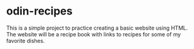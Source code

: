 # odin-recipes

This is a simple project to practice creating a basic website using HTML. The website will be a recipe book with links to recipes for some of my favorite dishes.